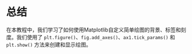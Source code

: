 # 总结

在本教程中，我们学习了如何使用Matplotlib自定义简单绘图的背景、标签和刻度。我们使用了 `plt.figure()`、`fig.add_axes()`、`ax1.tick_params()` 和 `plt.show()` 方法来创建和显示绘图。
